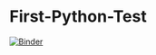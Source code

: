 # First-Python-Test
[![Binder](https://mybinder.org/badge_logo.svg)](https://mybinder.org/v2/gh/Stein-Jin/First-Python-Test/master)
